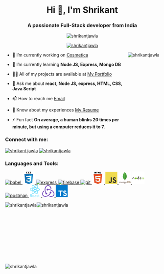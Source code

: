<h1 align="center">Hi 👋, I'm Shrikant</h1>
<h3 align="center">A passionate Full-Stack developer from India</h3>

<p align="center"> <img height='20px' src="https://komarev.com/ghpvc/?username=shrikantjawla&label=Profile%20views&color=f09138&style=flat-square" alt="shrikantjawla" /> </p>

<p align="center" > <a href="https://github.com/ryo-ma/github-profile-trophy"><img height='160px' src="https://github-profile-trophy.vercel.app/?username=shrikantjawla" alt="shrikantjawla" /></a> </p>

<p><img align="right" height='370px' src="https://coinpresso.io/wp-content/uploads/2021/09/web-dev-coinpresso.webp" alt="shrikantjawla" /></p>


- 🔭 I’m currently working on [Cosmetica](https://cosmetica.vercel.app)

- 🌱 I’m currently learning **Node JS, Express, Mongo DB**

- 👨‍💻 All of my projects are available at [My Portfolio](https://shrikantjawla.github.io)

- 💬 Ask me about **react, Node JS, express, HTML, CSS, Java Script**

- 📫 How to reach me [Email](shrikantjawla@gmail.com)

- 📄 Know about my experiences  [My Resume](https://drive.google.com/file/d/1TWsv_tiCdHX_sLwypvya1o2ejH4jQimY/view?usp=sharing)

- ⚡ Fun fact **On average, a human blinks 20 times per minute, but using a computer reduces it to 7.**

<h3 align="left">Connect with me:</h3>
<p align="left">
<a href="https://linkedin.com/in/shrikant jawla" target="blank"><img align="center" src="https://raw.githubusercontent.com/rahuldkjain/github-profile-readme-generator/master/src/images/icons/Social/linked-in-alt.svg" alt="shrikant jawla" height="30" width="40" /></a>
<a href="https://www.leetcode.com/shrikantjawla" target="blank"><img align="center" src="https://raw.githubusercontent.com/rahuldkjain/github-profile-readme-generator/master/src/images/icons/Social/leet-code.svg" alt="shrikantjawla" height="30" width="40" /></a>
</p>

<h3 align="left">Languages and Tools:</h3>
<p align="left"> <a href="https://babeljs.io/" target="_blank" rel="noreferrer"> <img src="https://user-images.githubusercontent.com/3025322/87547253-bf050400-c6a2-11ea-950a-280311bc6cc8.png" alt="babel" width="40" height="40"/> </a> <a href="https://www.w3schools.com/css/" target="_blank" rel="noreferrer"> <img src="https://raw.githubusercontent.com/devicons/devicon/master/icons/css3/css3-original-wordmark.svg" alt="css3" width="40" height="40"/> </a> <a href="https://expressjs.com" target="_blank" rel="noreferrer"> <img src="https://w7.pngwing.com/pngs/545/451/png-transparent-node-js-express-js-javascript-solution-stack-web-application-others-angle-text-rectangle-thumbnail.png" alt="express" width="40" height="37"/> </a> <a href="https://firebase.google.com/" target="_blank" rel="noreferrer"> <img src="https://www.vectorlogo.zone/logos/firebase/firebase-icon.svg" alt="firebase" width="40" height="40"/> </a> <a href="https://git-scm.com/" target="_blank" rel="noreferrer"> <img src="https://www.vectorlogo.zone/logos/git-scm/git-scm-icon.svg" alt="git" width="40" height="40"/> </a> <a href="https://www.w3.org/html/" target="_blank" rel="noreferrer"> <img src="https://raw.githubusercontent.com/devicons/devicon/master/icons/html5/html5-original-wordmark.svg" alt="html5" width="40" height="40"/> </a> <a href="https://developer.mozilla.org/en-US/docs/Web/JavaScript" target="_blank" rel="noreferrer"> <img src="https://raw.githubusercontent.com/devicons/devicon/master/icons/javascript/javascript-original.svg" alt="javascript" width="40" height="40"/> </a> <a href="https://www.mongodb.com/" target="_blank" rel="noreferrer"> <img src="https://raw.githubusercontent.com/devicons/devicon/master/icons/mongodb/mongodb-original-wordmark.svg" alt="mongodb" width="40" height="40"/> </a> <a href="https://nodejs.org" target="_blank" rel="noreferrer"> <img src="https://raw.githubusercontent.com/devicons/devicon/master/icons/nodejs/nodejs-original-wordmark.svg" alt="nodejs" width="40" height="40"/> </a> <a href="https://postman.com" target="_blank" rel="noreferrer"> <img src="https://www.vectorlogo.zone/logos/getpostman/getpostman-icon.svg" alt="postman" width="40" height="40"/> </a> <a href="https://reactjs.org/" target="_blank" rel="noreferrer"> <img src="https://raw.githubusercontent.com/devicons/devicon/master/icons/react/react-original-wordmark.svg" alt="react" width="40" height="40"/> </a> <a href="https://redux.js.org" target="_blank" rel="noreferrer"> <img src="https://raw.githubusercontent.com/devicons/devicon/master/icons/redux/redux-original.svg" alt="redux" width="40" height="40"/> </a> <a href="https://www.typescriptlang.org/" target="_blank" rel="noreferrer"> <img src="https://raw.githubusercontent.com/devicons/devicon/master/icons/typescript/typescript-original.svg" alt="typescript" width="40" height="40"/> </a> </p>

<p><img align="left" height='200px' src="https://github-readme-stats.vercel.app/api/top-langs?username=shrikantjawla&show_icons=true&theme=dark&title_color=fb8d0e&text_color=fcfcfc&locale=en&layout=compact" alt="shrikantjawla" /></p> <p>&nbsp;<img align="left" src="https://github-readme-stats.vercel.app/api?username=shrikantjawla&show_icons=true&theme=dark&title_color=fb8d0e&text_color=ffffff&locale=en" alt="shrikantjawla" /></p>

<p><img align="left" width='100%' height='280px' src="https://github-readme-streak-stats.herokuapp.com/?user=shrikantjawla&theme=dark" alt="shrikantjawla" /></p>
